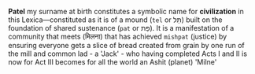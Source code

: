 **Patel** my surname at birth constitutes a symbolic name for **civilization** in this Lexica—constituted as it is of a mound (`tel` or תֵּל) built on the foundation of shared sustenance (`pat` or פַּת). It is a  manifestation of a community that meets (मिलना) that has achieved `mishpat` (justice) by ensuring everyone gets a slice of bread created from grain by one run of the mill and common lad - a 'Jack' - who having completed Acts I and II is now for Act III becomes for all the world an Ashit (planet) 'Milne'